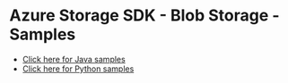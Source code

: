 # Azure Storage SDK - Blob Storage - Samples

- [Click here for Java samples](java/README.md)
- [Click here for Python samples](python/README.md)


